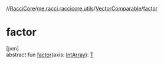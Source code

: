 //[RacciCore](../../../index.md)/[me.racci.raccicore.utils](../index.md)/[VectorComparable](index.md)/[factor](factor.md)

# factor

[jvm]\
abstract fun [factor](factor.md)(axis: [IntArray](https://kotlinlang.org/api/latest/jvm/stdlib/kotlin/-int-array/index.html)): [T](index.md)
